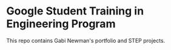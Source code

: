 # Google Student Training in Engineering Program

This repo contains Gabi Newman's portfolio and STEP projects.
